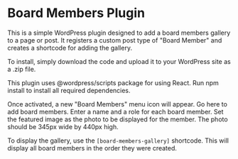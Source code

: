 # Board Members Plugin

This is a simple WordPress plugin designed to add a board members gallery to a page or post.  It registers a custom post type of "Board Member" and creates a shortcode for adding the gallery.

To install, simply download the code and upload it to your WordPress site as a .zip file.

This plugin uses @wordpress/scripts package for using React.  Run npm install to install all required dependencies.

Once activated, a new "Board Members" menu icon will appear.  Go here to add board members.  Enter a name and a role for each board member.  Set the featured image as the photo to be displayed for the member.  The photo should be 345px wide by 440px high.

To display the gallery, use the <code>[board-members-gallery]</code> shortcode.  This will display all board members in the order they were created.

